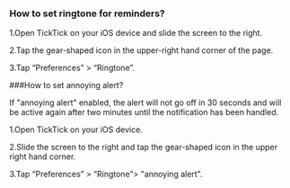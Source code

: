 ### How to set ringtone for reminders?

1.Open TickTick on your iOS device and slide the screen to the right.

2.Tap the gear-shaped icon in the upper-right hand corner of the page. 

3.Tap “Preferences” > “Ringtone”. 

###How to set annoying alert?

If "annoying alert" enabled, the alert will not go off in 30 seconds and will be active again after two minutes until the notification has been handled.

1.Open TickTick on your iOS device.

2.Slide the screen to the right and tap the gear-shaped icon in the upper right hand corner.

3.Tap “Preferences” > “Ringtone"> "annoying alert".




